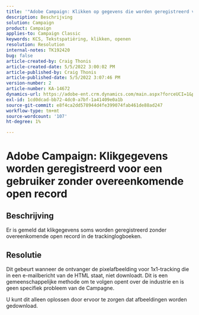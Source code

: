 ```yaml
---
title: '"Adobe Campaign: Klikken op gegevens die worden geregistreerd voor een gebruiker zonder overeenkomende open record'''
description: Beschrijving
solution: Campaign
product: Campaign
applies-to: Campaign Classic
keywords: KCS, Tekstspatiëring, klikken, openen
resolution: Resolution
internal-notes: TK192420
bug: false
article-created-by: Craig Thonis
article-created-date: 5/5/2022 3:00:02 PM
article-published-by: Craig Thonis
article-published-date: 5/5/2022 3:07:46 PM
version-number: 2
article-number: KA-14672
dynamics-url: https://adobe-ent.crm.dynamics.com/main.aspx?forceUCI=1&pagetype=entityrecord&etn=knowledgearticle&id=b4473908-84cc-ec11-a7b5-6045bd00d995
exl-id: 1cd0dcad-bb72-4dc0-a7bf-1a41409e0a1b
source-git-commit: e8f4ca2dd578944d4fe399074fab461de88ad247
workflow-type: tm+mt
source-wordcount: '107'
ht-degree: 1%

---
```


# Adobe Campaign: Klikgegevens worden geregistreerd voor een gebruiker zonder overeenkomende open record

## Beschrijving

Er is gemeld dat klikgegevens soms worden geregistreerd zonder overeenkomende open record in de trackinglogboeken.

## Resolutie


Dit gebeurt wanneer de ontvanger de pixelafbeelding voor 1x1-tracking die in een e-mailbericht van de HTML staat, niet downloadt. Dit is een gemeenschappelijke methode om te volgen opent over de industrie en is geen specifiek probleem van de Campagne.

U kunt dit alleen oplossen door ervoor te zorgen dat afbeeldingen worden gedownload.
